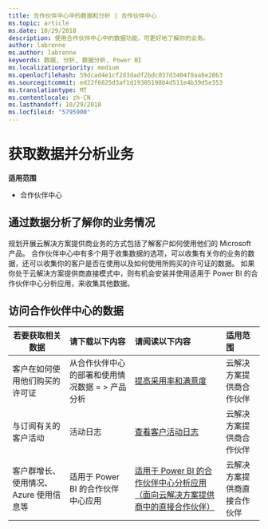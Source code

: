 ```yaml
---
title: 合作伙伴中心中的数据和分析 | 合作伙伴中心
ms.topic: article
ms.date: 10/29/2018
description: 使用合作伙伴中心中的数据功能，可更好地了解你的业务。
author: labrenne
ms.author: labrenne
keywords: 数据, 分析, 数据分析, Power BI
ms.localizationpriority: medium
ms.openlocfilehash: 59dcad4e1cf2d3dadf2bdc037d3404f0aa8e2863
ms.sourcegitcommit: ed22f6825d3af1d19385198b4d511e4b39d5e353
ms.translationtype: MT
ms.contentlocale: zh-CN
ms.lasthandoff: 10/29/2018
ms.locfileid: "5795900"
---
```

# <a name="get-data-and-analyze-your-business"></a>获取数据并分析业务 

**适用范围**

-  合作伙伴中心 

## <a name="understand-how-your-business-is-doing-through-data-analysis"></a>通过数据分析了解你的业务情况

规划开展云解决方案提供商业务的方式包括了解客户如何使用他们的 Microsoft 产品。 合作伙伴中心中有多个用于收集数据的选项，可以收集有关你的业务的数据，还可以收集你的客户是否在使用以及如何使用所购买的许可证的数据。 如果你处于云解决方案提供商直接模式中，则有机会安装并使用适用于 Power BI 的合作伙伴中心分析应用，来收集其他数据。

## <a name="access-data-in-partner-center"></a>访问合作伙伴中心的数据

|**若要获取相关数据**   |**请下载以下内容**   |**请阅读以下内容**   | **适用范围**    |
|---------------------|:-----------------------|:---------------|:--------------|
|客户在如何使用他们购买的许可证   |从合作伙伴中心的部署和使用情况数据 = > 产品分析   |[提高采用率和满意度](increasing-adoption-and-satisfaction.md)|云解决方案提供商合作伙伴|
|与订阅有关的客户活动   |活动日志   |[查看客户活动日志](activity-logs.md)|云解决方案提供商合作伙伴   |
|客户群增长、使用情况、Azure 使用信息等   |适用于 Power BI 的合作伙伴中心应用   |[适用于 Power BI 的合作伙伴中心分析应用（面向云解决方案提供商中的直接合作伙伴）](power-bi-app-for-direct-partners.md)|云解决方案提供商直接合作伙伴|






